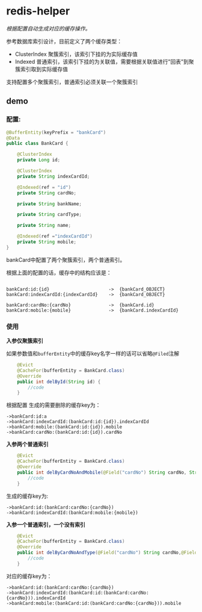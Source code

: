 # redis-helper

*根据配置自动生成对应的缓存操作。*


参考数据库索引设计，目前定义了两个缓存类型：
* ClusterIndex
    聚簇索引，该索引下挂的为实际缓存值
* Indexed
    普通索引，该索引下挂的为关联值，需要根据关联值进行"回表"到聚簇索引取到实际缓存值


支持配置多个聚簇索引，普通索引必须关联一个聚簇索引

## demo

### 配置:

```java
@BufferEntity(keyPrefix = "bankCard")
@Data
public class BankCard {

    @ClusterIndex
    private Long id;

    @ClusterIndex
    private String indexCardId;

    @Indexed(ref = "id")
    private String cardNo;

    private String bankName;

    private String cardType;

    private String name;

    @Indexed(ref ="indexCardId")
    private String mobile;
}
```
bankCard中配置了两个聚簇索引，两个普通索引。

根据上面的配置的话，缓存中的结构应该是：
```

bankCard:id:{id}                      ->  {bankCard_OBJECT}
bankCard:indexCardId:{indexCardId}    ->  {bankCard_OBJECT}

bankCard:cardNo:{cardNo}              ->  {bankCard.id}
bankCard:mobile:{mobile}              ->  {bankCard.indexCardId}

```

### 使用

<b>入参仅聚簇索引</b>

如果参数值和`bufferEntity`中的缓存key名字一样的话可以省略`@Filed`注解
```java
    @Evict
    @CacheFor(bufferEntity = BankCard.class)
    @Override
    public int delById(String id) {
        //code
    }
```
根据配置 生成的需要删除的缓存key为：
```
->bankCard:id:a
->bankCard:indexCardId:(bankCard:id:{id}).indexCardId
->bankCard:mobile:(bankCard:id:{id}).mobile
->bankCard:cardNo:(bankCard:id:{id}).cardNo
```

<b>入参两个普通索引</b>
```java
    @Evict
    @CacheFor(bufferEntity = BankCard.class)
    @Override
    public int delByCardNoAndMobile(@Field("cardNo") String cardNo, String mobile){
        //code
    }
```
生成的缓存key为:
```
->bankCard:id:(bankCard:cardNo:{cardNo})
->bankCard:indexCardId:(bankCard:mobile:{mobile})
```
<b>入参一个普通索引，一个没有索引</b>
```java
    @Evict
    @CacheFor(bufferEntity = BankCard.class)
    @Override
    public int delByCardNoAndType(@Field("cardNo") String cardNo,@Field("cardType") String type){
        //code
    }
```

对应的缓存key为：
```
->bankCard:id:(bankCard:cardNo:{cardNo})
->bankCard:indexCardId:(bankCard:id:(bankCard:cardNo:{cardNo})).indexCardId
->bankCard:mobile:(bankCard:id:(bankCard:cardNo:{cardNo})).mobile
```
